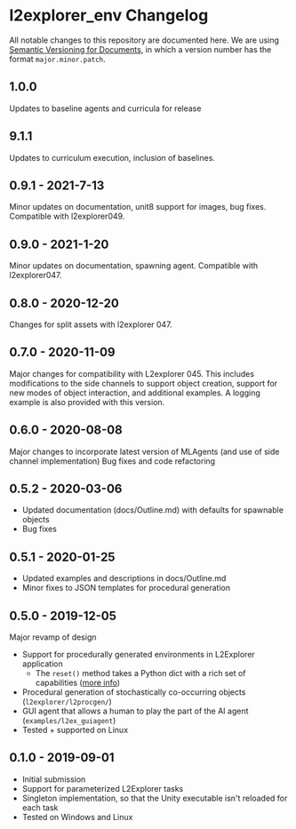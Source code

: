 # l2explorer_env Changelog

All notable changes to this repository are documented here. We are using [Semantic Versioning for Documents](https://semverdoc.org/), in which a version number has the format `major.minor.patch`.

## 1.0.0

Updates to baseline agents and curricula for release

## 9.1.1

Updates to curriculum execution, inclusion of baselines. 

## 0.9.1 - 2021-7-13

Minor updates on documentation, unit8 support for images, bug fixes. Compatible with l2explorer049.

## 0.9.0 - 2021-1-20

Minor updates on documentation, spawning agent. Compatible with l2explorer047.

## 0.8.0 - 2020-12-20

Changes for split assets with l2explorer 047.

## 0.7.0 - 2020-11-09

Major changes for compatibility with L2explorer 045. This includes modifications to the side channels to support object creation, support for new modes of object interaction, and additional examples. A logging example is also provided with this version.

## 0.6.0 - 2020-08-08

Major changes to incorporate latest version of MLAgents (and use of side channel implementation)
Bug fixes and code refactoring

## 0.5.2 - 2020-03-06

- Updated documentation (docs/Outline.md) with defaults for spawnable objects
- Bug fixes

## 0.5.1 - 2020-01-25

- Updated examples and descriptions in docs/Outline.md
- Minor fixes to JSON templates for procedural generation

## 0.5.0 - 2019-12-05

Major revamp of design

- Support for procedurally generated environments in L2Explorer application
  - The `reset()` method takes a Python dict with a rich set of capabilities ([more info](docs/Outline.md))
- Procedural generation of stochastically co-occurring objects (`l2explorer/l2procgen/`)
- GUI agent that allows a human to play the part of the AI agent (`examples/l2ex_guiagent`)
- Tested + supported on Linux

## 0.1.0 - 2019-09-01

- Initial submission
- Support for parameterized L2Explorer tasks
- Singleton implementation, so that the Unity executable isn't reloaded for each task
- Tested on Windows and Linux
